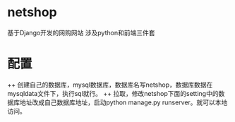 # netshop
基于Django开发的网购网站
涉及python和前端三件套
# 配置
++ 创建自己的数据库，mysql数据库，数据库名写netshop，数据库数据在mysqldata文件下，执行sql就行。
++ 拉取，修改netshop下面的setting中的数据库地址改成自己数据库地址，启动python manage.py runserver。就可以本地访问。
